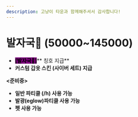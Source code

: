 ```yaml
---
description: 고냥이 타운과 함께해주셔서 감사합니다!
---
```


# 발자국🐾 (50000\~145000)

* <mark style="background-color:purple;">**\[발자국**</mark><mark style="background-color:purple;">🐾</mark><mark style="background-color:purple;">**]**</mark>** 칭호 지급**&#x20;
* **커스텀 갑옷 스킨 (사이버 세트) 지급**&#x20;

**<준비중>**

* **일반 파티클 (/h) 사용 가능**&#x20;
* **발광(eglow)파티클 사용 가능**&#x20;
* **펫 사용 가능**&#x20;
